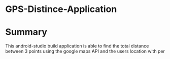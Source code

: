 # GPS-Distince-Application

<h1>Summary</h1>
This android-studio build application is able to find the total distance between 3 points using the google maps API and the users location with per
